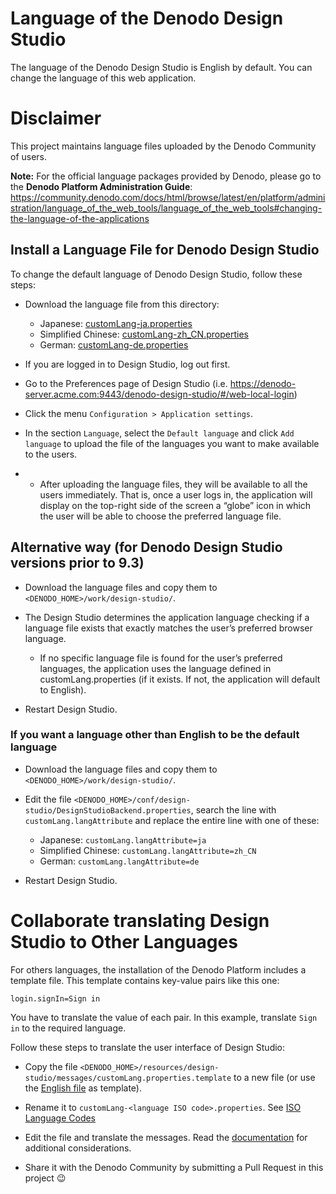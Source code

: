 <!--
title: 'Denodo Community Lab Environment Lang Files'
description: 'This project maintains the configuration scripts for the Denodo Community Lab Environment containers.
layout: Doc
framework: docker
platform: container
language: yml
authorLink: ''
authorName: 'Denodo Community'
authorAvatar: ''
collaborators: 
-->

# Language of the Denodo Design Studio

The language of the Denodo Design Studio is English by default. You can change the language of this web application. 

# Disclaimer

This project maintains language files uploaded by the Denodo Community of users. 

**Note:** For the official language packages provided by Denodo, please go to the **Denodo Platform Administration Guide**: https://community.denodo.com/docs/html/browse/latest/en/platform/administration/language_of_the_web_tools/language_of_the_web_tools#changing-the-language-of-the-applications

## Install a Language File for Denodo Design Studio

To change the default language of Denodo Design Studio, follow these steps:

* Download the language file from this directory:
  * Japanese: [customLang-ja.properties](./customLang-ja.properties)
  * Simplified Chinese: [customLang-zh_CN.properties](./customLang-zh_CN.properties)
  * German: [customLang-de.properties](./customLang-de.properties)

* If you are logged in to Design Studio, log out first.

* Go to the Preferences page of Design Studio (i.e. https://denodo-server.acme.com:9443/denodo-design-studio/#/web-local-login)

* Click the menu `Configuration > Application settings`.

* In the section `Language`, select the `Default language` and click `Add language` to upload the file of the languages you want to make available to the users.

* * After uploading the language files, they will be available to all the users immediately. That is, once a user logs in, the application will display on the top-right side of the screen a “globe” icon in which the user will be able to choose the preferred language file.

## Alternative way (for Denodo Design Studio versions prior to 9.3)

* Download the language files and copy them to `<DENODO_HOME>/work/design-studio/`.

* The Design Studio determines the application language checking if a language file exists that exactly matches the user’s preferred browser language. 
  * If no specific language file is found for the user’s preferred languages, the application uses the language defined in customLang.properties (if it exists. If not, the application will default to English).

* Restart Design Studio.

### If you want a language other than English to be the default language

* Download the language files and copy them to `<DENODO_HOME>/work/design-studio/`.
* Edit the file `<DENODO_HOME>/conf/design-studio/DesignStudioBackend.properties`, search the line with `customLang.langAttribute` and replace the entire line with one of these:
  * Japanese: `customLang.langAttribute=ja`
  * Simplified Chinese: `customLang.langAttribute=zh_CN`
  * German: `customLang.langAttribute=de`

* Restart Design Studio.


# Collaborate translating Design Studio to Other Languages

For others languages, the installation of the Denodo Platform includes a template file. This template contains key-value pairs like this one:

```properties
login.signIn=Sign in
```
You have to translate the value of each pair. In this example, translate `Sign in` to the required language.

Follow these steps to translate the user interface of Design Studio:

* Copy the file `<DENODO_HOME>/resources/design-studio/messages/customLang.properties.template` to a new file (or use the [English file](./customLang-en.properties) as template).

* Rename it to `customLang-<language ISO code>.properties`. See [ISO Language Codes](https://en.wikipedia.org/wiki/List_of_ISO_639_language_codes)

* Edit the file and translate the messages. Read the [documentation](https://community.denodo.com/docs/html/browse/latest/en/platform/administration/language_of_the_web_tools/language_of_the_web_tools#considerations-when-translating-the-language-files) for additional considerations. 

* Share it with the Denodo Community by submitting a Pull Request in this project :wink: